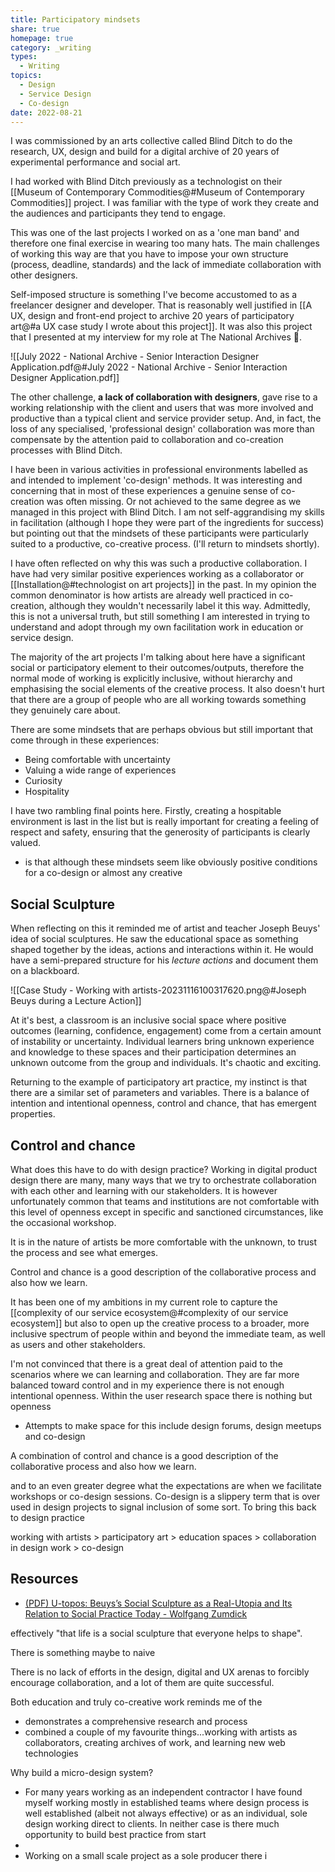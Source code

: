 ```yaml
---
title: Participatory mindsets
share: true
homepage: true
category: _writing
types:
  - Writing
topics:
  - Design
  - Service Design
  - Co-design
date: 2022-08-21
---
```



I was commissioned by an arts collective called Blind Ditch to do the research, UX, design and build for a digital archive of 20 years of experimental performance and social art.

I had worked with Blind Ditch previously as a technologist on their [[Museum of Contemporary Commodities@#Museum of Contemporary Commodities]] project. I was familiar with the type of work they create and the audiences and participants they tend to engage. 

This was one of the last projects I worked on as a 'one man band' and therefore one final exercise in wearing too many hats. The main challenges of working this way are that you have to impose your own structure (process, deadline, standards) and the lack of immediate collaboration with other designers. 

Self-imposed structure is something I've become accustomed to as a freelancer designer and developer.  That is reasonably well justified in [[A UX, design and front-end project to archive 20 years of participatory art@#a UX case study I wrote about this project]]. It was also this project that I presented at my interview for my role at The National Archives 🥳. 

![[July 2022 - National Archive - Senior Interaction Designer Application.pdf@#July 2022 - National Archive - Senior Interaction Designer Application.pdf]]

The other challenge, **a lack of collaboration with designers**, gave rise to a working relationship with the client and users that was more involved and productive than a typical client and service provider setup. And, in fact, the loss of any specialised, 'professional design' collaboration was more than compensate by the attention paid to collaboration and co-creation processes with Blind Ditch. 

I have been in various activities in professional environments labelled as and intended to implement 'co-design' methods. It was interesting and concerning that in most of these experiences a genuine sense of co-creation was often missing. Or not achieved to the same degree as we managed in this project with Blind Ditch. I am not self-aggrandising my skills in facilitation (although I hope they were part of the ingredients for success) but pointing out that the mindsets of these participants were particularly suited to a productive, co-creative process. (I'll return to mindsets shortly).

<!---
- Does this get replicated inside product teams? Do the relationships with users and stakeholders reach this point?
- Am i critiquing product teams? Or am I associating this type of environment with co-production and drawing on examples from recent co-design workshops with Hari? 
-->

I have often reflected on why this was such a productive collaboration. I have had very similar positive experiences working as a collaborator or [[Installation@#technologist on art projects]] in the past. In my opinion the common denominator is how artists are already well practiced in co-creation, although they wouldn't necessarily label it this way. Admittedly, this is not a universal truth, but still something I am interested in trying to understand and adopt through my own facilitation work in education or service design. 

The majority of the art projects I'm talking about here have a significant social or participatory element to their outcomes/outputs, therefore the normal mode of working is explicitly inclusive, without hierarchy and emphasising the social elements of the creative process. It also doesn't hurt that there are a group of people who are all working towards something they genuinely care about. 

There are some mindsets that are perhaps obvious but still important that come through in these experiences:

* Being comfortable with uncertainty
* Valuing a wide range of experiences 
* Curiosity
* Hospitality

I have two rambling final points here. Firstly, creating a hospitable environment is last in the list but is really important for creating a feeling of respect and safety, ensuring that the generosity of participants is clearly valued.


- is that although these mindsets seem like obviously positive conditions for a co-design or almost any creative 

## Social Sculpture

When reflecting on this it reminded me of artist and teacher Joseph Beuys' idea of social sculptures. He saw the educational space as something shaped together by the ideas, actions and interactions within it. He would have a semi-prepared structure for his *lecture actions* and document them on a blackboard. 

![[Case Study - Working with artists-20231116100317620.png@#Joseph Beuys during a Lecture Action]]

At it's best, a classroom is an inclusive social space where positive outcomes (learning, confidence, engagement) come from a certain amount of instability or uncertainty. Individual learners bring unknown experience and knowledge to these spaces and their participation determines an unknown outcome from the group and individuals. It's chaotic and exciting. 

Returning to the example of participatory art practice, my instinct is that there are a similar set of parameters and variables. There is a balance of intention and intentional openness, control and chance, that has emergent properties. 

## Control and chance

What does this have to do with design practice? Working in digital product design there are many, many ways that we try to orchestrate collaboration with each other and learning with our stakeholders. It is however unfortunately common that teams and institutions are not comfortable with this level of openness except in specific and sanctioned circumstances, like the occasional workshop. 

It is in the nature of artists be more comfortable with the unknown, to trust the process and see what emerges. 

Control and chance is a good description of the collaborative process and also how we learn. 

It has been one of my ambitions in my current role to capture the [[complexity of our service ecosystem@#complexity of our service ecosystem]] but also to open up the creative process to a broader, more inclusive spectrum of people within and beyond the immediate team, as well as users and other stakeholders.  



I'm not convinced that there is a great deal of attention paid to the scenarios where we can learning and collaboration. They are far more balanced toward control and in my experience there is not enough intentional openness. Within the user research space there is nothing but openness


- Attempts to make space for this include design forums, design meetups and co-design

A combination of control and chance is a good description of the collaborative process and also how we learn. 

and to an even greater degree what the expectations are when we facilitate workshops or co-design sessions. Co-design is a slippery term that is over used in design projects to signal inclusion of some sort. 
To bring this back to design practice


working with artists > participatory art >  education spaces > collaboration in design work > co-design 





## Resources 
- [(PDF) U-topos: Beuys’s Social Sculpture as a Real-Utopia and Its Relation to Social Practice Today - Wolfgang Zumdick](http://wolfgang-zumdick.de/wp-content/uploads/2017/03/Zumdick_ALP_7-7-15.pdf)



effectively "that life is a social sculpture that everyone helps to shape". 

There is something maybe to naive 

There is no lack of efforts in the design, digital and UX arenas to forcibly encourage collaboration, and a lot of them are quite successful. 







Both education and truly co-creative work reminds me of the 



- demonstrates a comprehensive research and process
- combined a couple of my favourite things...working with artists as collaborators, creating archives of work, and learning new web technologies




Why build a micro-design system? 
* For many years working as an independent contractor I have found myself working mostly in established teams where design process is well established (albeit not always effective) or as an individual, sole design working direct to clients. In neither case is there much opportunity to build best practice from start  
* 
* Working on a small scale project as a sole producer there i 